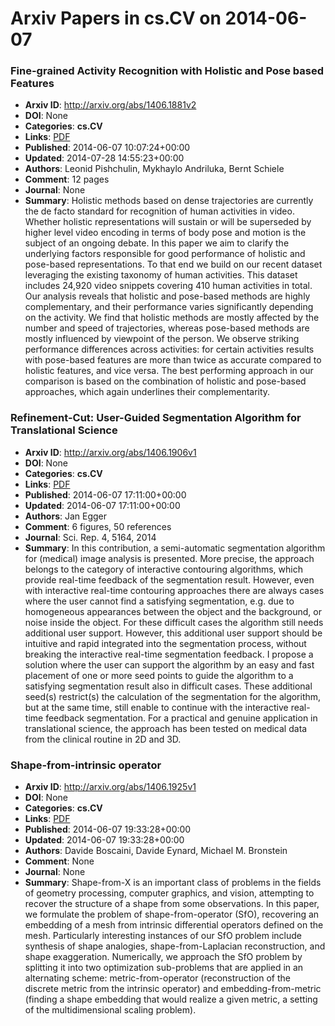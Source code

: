 # Arxiv Papers in cs.CV on 2014-06-07
### Fine-grained Activity Recognition with Holistic and Pose based Features
- **Arxiv ID**: http://arxiv.org/abs/1406.1881v2
- **DOI**: None
- **Categories**: **cs.CV**
- **Links**: [PDF](http://arxiv.org/pdf/1406.1881v2)
- **Published**: 2014-06-07 10:07:24+00:00
- **Updated**: 2014-07-28 14:55:23+00:00
- **Authors**: Leonid Pishchulin, Mykhaylo Andriluka, Bernt Schiele
- **Comment**: 12 pages
- **Journal**: None
- **Summary**: Holistic methods based on dense trajectories are currently the de facto standard for recognition of human activities in video. Whether holistic representations will sustain or will be superseded by higher level video encoding in terms of body pose and motion is the subject of an ongoing debate. In this paper we aim to clarify the underlying factors responsible for good performance of holistic and pose-based representations. To that end we build on our recent dataset leveraging the existing taxonomy of human activities. This dataset includes 24,920 video snippets covering 410 human activities in total. Our analysis reveals that holistic and pose-based methods are highly complementary, and their performance varies significantly depending on the activity. We find that holistic methods are mostly affected by the number and speed of trajectories, whereas pose-based methods are mostly influenced by viewpoint of the person. We observe striking performance differences across activities: for certain activities results with pose-based features are more than twice as accurate compared to holistic features, and vice versa. The best performing approach in our comparison is based on the combination of holistic and pose-based approaches, which again underlines their complementarity.



### Refinement-Cut: User-Guided Segmentation Algorithm for Translational Science
- **Arxiv ID**: http://arxiv.org/abs/1406.1906v1
- **DOI**: None
- **Categories**: **cs.CV**
- **Links**: [PDF](http://arxiv.org/pdf/1406.1906v1)
- **Published**: 2014-06-07 17:11:00+00:00
- **Updated**: 2014-06-07 17:11:00+00:00
- **Authors**: Jan Egger
- **Comment**: 6 figures, 50 references
- **Journal**: Sci. Rep. 4, 5164, 2014
- **Summary**: In this contribution, a semi-automatic segmentation algorithm for (medical) image analysis is presented. More precise, the approach belongs to the category of interactive contouring algorithms, which provide real-time feedback of the segmentation result. However, even with interactive real-time contouring approaches there are always cases where the user cannot find a satisfying segmentation, e.g. due to homogeneous appearances between the object and the background, or noise inside the object. For these difficult cases the algorithm still needs additional user support. However, this additional user support should be intuitive and rapid integrated into the segmentation process, without breaking the interactive real-time segmentation feedback. I propose a solution where the user can support the algorithm by an easy and fast placement of one or more seed points to guide the algorithm to a satisfying segmentation result also in difficult cases. These additional seed(s) restrict(s) the calculation of the segmentation for the algorithm, but at the same time, still enable to continue with the interactive real-time feedback segmentation. For a practical and genuine application in translational science, the approach has been tested on medical data from the clinical routine in 2D and 3D.



### Shape-from-intrinsic operator
- **Arxiv ID**: http://arxiv.org/abs/1406.1925v1
- **DOI**: None
- **Categories**: **cs.CV**
- **Links**: [PDF](http://arxiv.org/pdf/1406.1925v1)
- **Published**: 2014-06-07 19:33:28+00:00
- **Updated**: 2014-06-07 19:33:28+00:00
- **Authors**: Davide Boscaini, Davide Eynard, Michael M. Bronstein
- **Comment**: None
- **Journal**: None
- **Summary**: Shape-from-X is an important class of problems in the fields of geometry processing, computer graphics, and vision, attempting to recover the structure of a shape from some observations. In this paper, we formulate the problem of shape-from-operator (SfO), recovering an embedding of a mesh from intrinsic differential operators defined on the mesh. Particularly interesting instances of our SfO problem include synthesis of shape analogies, shape-from-Laplacian reconstruction, and shape exaggeration. Numerically, we approach the SfO problem by splitting it into two optimization sub-problems that are applied in an alternating scheme: metric-from-operator (reconstruction of the discrete metric from the intrinsic operator) and embedding-from-metric (finding a shape embedding that would realize a given metric, a setting of the multidimensional scaling problem).



